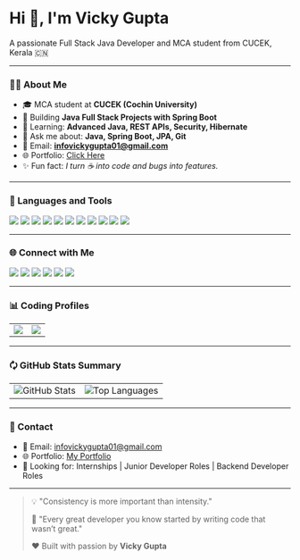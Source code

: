 <!-- <img src="https://github.com/rwi001/rwi001/blob/main/banner.jpeg" alt="Banner" width="100%" /> -->

# Hi 👋, I'm Vicky Gupta

A passionate Full Stack Java Developer and MCA student from CUCEK, Kerala 🇨🇳

---

### 👨‍💻 About Me

- 🎓 MCA student at **CUCEK (Cochin University)**
- 🚀 Building **Java Full Stack Projects with Spring Boot**
- 🌱 Learning: **Advanced Java, REST APIs, Security, Hibernate**
- 🐨️ Ask me about: **Java, Spring Boot, JPA, Git**
- 📢 Email: **infovickygupta01@gmail.com**
- 🌐 Portfolio: <a href="https://endearing-bavarois-371a39.netlify.app/" target="_blank">Click Here</a>
- ✨ Fun fact: _I turn ☕ into code and bugs into features._

---

### 🔧 Languages and Tools

<p>
  <img src="https://img.shields.io/badge/Java-ED8B00?style=flat&logo=java&logoColor=white" />
  <img src="https://img.shields.io/badge/SpringBoot-6DB33F?style=flat&logo=springboot&logoColor=white" />
  <img src="https://img.shields.io/badge/C%2B%2B-00599C?style=flat&logo=c%2B%2B&logoColor=white" />
  <img src="https://img.shields.io/badge/Python-3776AB?style=flat&logo=python&logoColor=white" />
  <img src="https://img.shields.io/badge/MySQL-005C84?style=flat&logo=mysql&logoColor=white" />
  <img src="https://img.shields.io/badge/Git-F05032?style=flat&logo=git&logoColor=white" />
  <img src="https://img.shields.io/badge/GitHub-100000?style=flat&logo=github&logoColor=white" />
  <img src="https://img.shields.io/badge/Postman-FF6C37?style=flat&logo=postman&logoColor=white" />
  <img src="https://img.shields.io/badge/IntelliJIDEA-000000?style=flat&logo=intellij-idea&logoColor=white" />
  <img src="https://img.shields.io/badge/VSCODE-007ACC?style=flat&logo=visual-studio-code&logoColor=white" />
  <img src="https://img.shields.io/badge/Maven-C71A36?style=flat&logo=apache-maven&logoColor=white" />
</p>

---

### 🌐 Connect with Me

<p>
  <a href="https://linkedin.com/in/vickygupta01" target="_blank"><img src="https://img.shields.io/badge/LinkedIn-0077B5?style=flat&logo=linkedin&logoColor=white" /></a>
  <a href="https://github.com/Vicky8084" target="_blank"><img src="https://img.shields.io/badge/GitHub-000?style=flat&logo=github&logoColor=white" /></a>
  <a href="https://auth.geeksforgeeks.org/user/vickygupta01" target="_blank"><img src="https://img.shields.io/badge/GeeksforGeeks-2F8D46?style=flat&logo=geeksforgeeks&logoColor=white" /></a>
  <a href="https://leetcode.com/vicky_098/" target="_blank"><img src="https://img.shields.io/badge/LeetCode-FFA116?style=flat&logo=leetcode&logoColor=black" /></a>
  <a href="https://www.hackerrank.com/mrvickygupta1111" target="_blank"><img src="https://img.shields.io/badge/HackerRank-2EC866?style=flat&logo=hackerrank&logoColor=white" /></a>
  <a href="https://endearing-bavarois-371a39.netlify.app/" target="_blank"><img src="https://img.shields.io/badge/Portfolio-FF6347?style=flat&logo=firefox&logoColor=white" /></a>
</p>

---

### 📊 Coding Profiles

<table>
<tr>
<td><a href="https://leetcode.com/vicky_098/" target="_blank"><img src="https://leetcard.jacoblin.cool/vicky_098" /></a></td>
<td><img src="https://github-readme-stats.vercel.app/api/pin/?username=Vicky8084&repo=Vicky8084&theme=radical" /></td>
</tr>
</table>

---

### 🗘️ GitHub Stats Summary

<table>
  <tr>
    <td>
      <img src="https://github-readme-stats.vercel.app/api?username=Vicky8084&show_icons=true&theme=radical&count_private=true&include_all_commits=true" alt="GitHub Stats" />
    </td>
    <td>
      <img src="https://github-readme-stats.vercel.app/api/top-langs/?username=Vicky8084&layout=compact&theme=radical&hide=c" alt="Top Languages" />
    </td>
  </tr>
</table>

---

### 📨 Contact

- 📧 Email: <a href="mailto:infovickygupta01@gmail.com">infovickygupta01@gmail.com</a>
- 🌐 Portfolio: <a href="https://endearing-bavarois-371a39.netlify.app/" target="_blank">My Portfolio</a>
- 💼 Looking for: Internships | Junior Developer Roles | Backend Developer Roles

---

> 💡 "Consistency is more important than intensity."
> 
> 💭 "Every great developer you know started by writing code that wasn’t great."
> 
> ❤️ Built with passion by **Vicky Gupta**
